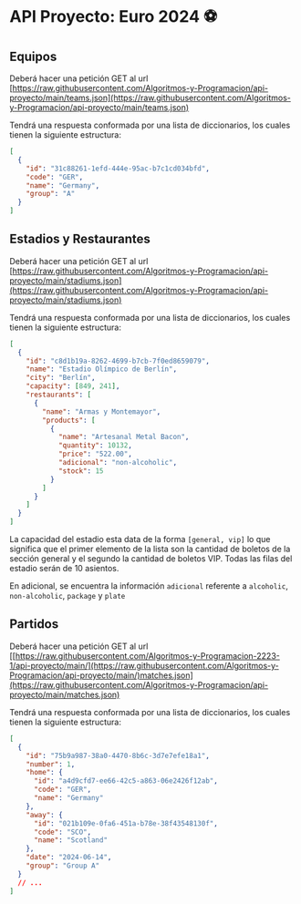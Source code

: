 # API Proyecto: Euro 2024 ⚽️

## Equipos

Deberá hacer una petición GET al url [https://raw.githubusercontent.com/Algoritmos-y-Programacion/api-proyecto/main/teams.json](https://raw.githubusercontent.com/Algoritmos-y-Programacion/api-proyecto/main/teams.json)

Tendrá una respuesta conformada por una lista de diccionarios, los cuales tienen la siguiente estructura:

```json
[
  {
    "id": "31c88261-1efd-444e-95ac-b7c1cd034bfd",
    "code": "GER",
    "name": "Germany",
    "group": "A"
  }
]
```

## Estadios y Restaurantes

Deberá hacer una petición GET al url [https://raw.githubusercontent.com/Algoritmos-y-Programacion/api-proyecto/main/stadiums.json](https://raw.githubusercontent.com/Algoritmos-y-Programacion/api-proyecto/main/stadiums.json)

Tendrá una respuesta conformada por una lista de diccionarios, los cuales tienen la siguiente estructura:

```json
[
  {
    "id": "c8d1b19a-8262-4699-b7cb-7f0ed8659079",
    "name": "Estadio Olímpico de Berlín",
    "city": "Berlín",
    "capacity": [849, 241],
    "restaurants": [
      {
        "name": "Armas y Montemayor",
        "products": [
          {
            "name": "Artesanal Metal Bacon",
            "quantity": 10132,
            "price": "522.00",
            "adicional": "non-alcoholic",
            "stock": 15
          }
        ]
      }
    ]
  }
]
```

La capacidad del estadio esta data de la forma `[general, vip]` lo que significa que el primer elemento de la lista son la cantidad de boletos de la sección general y el segundo la cantidad de boletos VIP. Todas las filas del estadio serán de 10 asientos.

En adicional, se encuentra la información `adicional` referente a `alcoholic`, `non-alcoholic`, `package` y `plate`

## Partidos

Deberá hacer una petición GET al url [[https://raw.githubusercontent.com/Algoritmos-y-Programacion-2223-1/api-proyecto/main/](https://raw.githubusercontent.com/Algoritmos-y-Programacion/api-proyecto/main/)matches.json](https://raw.githubusercontent.com/Algoritmos-y-Programacion/api-proyecto/main/matches.json)

Tendrá una respuesta conformada por una lista de diccionarios, los cuales tienen la siguiente estructura:

```json
[
  {
    "id": "75b9a987-38a0-4470-8b6c-3d7e7efe18a1",
    "number": 1,
    "home": {
      "id": "a4d9cfd7-ee66-42c5-a863-06e2426f12ab",
      "code": "GER",
      "name": "Germany"
    },
    "away": {
      "id": "021b109e-0fa6-451a-b78e-38f43548130f",
      "code": "SCO",
      "name": "Scotland"
    },
    "date": "2024-06-14",
    "group": "Group A"
  }
  // ...
]
```
